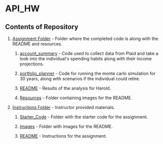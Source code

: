# API_HW

## Contents of Repository

1. [Assignment Folder](/Assignment) - Folder where the completed code is along with the README and resources. 

    1. [account_summary](/Assignment/account_summary.ipynb) - Code used to collect data from Plaid and take a look into the individual's spending habits along with their income projections. 

    2. [portfolio_planner](/Assignment/portfolio_planner.ipynb) - Code for running the monte carlo simulation for 30 years, along with scenarios if the individual could retire.

    3. [README](/Assignment/README.md) - Results of the analysis for Harold.

    4. [Resources](/Assignment/Resources) - Folder containing images for the README. 


2. [Instructions Folder](/Instructions) - Instructor provided materials.

    1. [Starter_Code](/Instructions/Starter_Code) - Folder with the starter code for the assignment. 

    2. [Images](/Instructions/Images) - Folder with images for the README.

    3. [README](/Instructions/README.md) - Instructions for the assignment.
